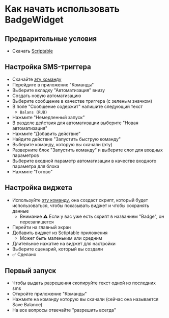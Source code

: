 # Как начать использовать BadgeWidget

## Предварительные условия

- Скачать [Scriptable](https://scriptable.app )

## Настройка SMS-триггера

- Скачайте [эту команду](https://routinehub.co/shortcut/16887/)
- Перейдите в приложение "Команды"
- Выберите вкладку "Автоматизация" внизу
- Создать новую автоматизацию
- Выберите сообщение в качестве триггера (с зеленым значком)
- В поле "Сообщение содержит" напишите следующий текст
  - `Balans (RUB)`
- Нажмите "Немедленный запуск"
- В разделе действия для автоматизации выберите "Новая автоматизация"
- Нажмите "Добавить действие"
- Найдите действие "Запустить быструю команду"
- Выберите команду, которую вы скачали (эту)
- Разверните блок "Запустить команду" и выберите слот для входных параметров
- Выберите входной параметр автоматизации в качестве входного параметра для блока
- Нажмите "Готово"

## Настройка виджета

- Используйте [эту команду](https://routinehub.co/shortcut/16954), она создаст скрипт, который будет использоваться, чтобы показывать виджет и чтобы сохранять данные
  - Внимание ⚠️ Если у вас уже есть скрипт в названием "Badge", он перезапишется
- Перейти на главный экран
- Добавить виджет из Sctiptable приложения
  - Может быть маленьким или средним
- Длительное нажатие на виджет для настройки
- Выберите сценарий, который вы создали
- ✅ Сделано

## Первый запуск

- Чтобы выдать разрешения скопируйте текст одной из последних sms
- Откройте приложение "Команды"
- Нажмите на команду которую вы скачали (сейчас она называется Save Balance)
- На все вопросы отвечайте "разрешить всегда"
